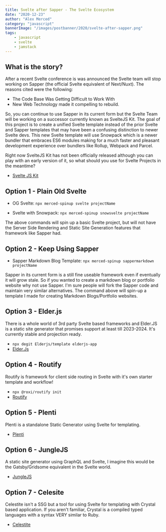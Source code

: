 ```yaml
---
title: Svelte after Sapper - The Svelte Ecosystem
date: "2020-12-23"
author: "Alex Merced"
category: "javascript"
bannerImage: "/images/postbanner/2020/svelte-after-sapper.png"
tags:
    - javascript
    - svelte
    - jamstack
---
```


## What is the story?

After a recent Svelte conference is was announced the Svelte team will stop working on Sapper (the official Svelte equivalent of Next/Nuxt). The reasons cited were the following:

- The Code Base Was Getting Difficult to Work With
- New Web Technology made it compelling to rebuild.

So, you can continue to use Sapper in its current form but the Svelte Team will be working on a successor currently known as SvelteJS Kit. The goal of this project is to create a unified Svelte template instead of the prior Svelte and Sapper templates that may have been a confusing distinction to newer Svelte devs. This new Svelte template will use Snowpack which is a newer bundler that embraces ES6 modules making for a much faster and pleasant development experience over bundlers like Rollup, Webpack and Parcel.

Right now SvelteJS Kit has not been officially released although you can play with an early version of it, so what should you use for Svelte Projects in the meantime?

- [Svelte JS Kit](https://www.npmjs.com/package/@sveltejs/kit)

## Option 1 - Plain Old Svelte

- OG Svelte: ```npx merced-spinup svelte projectName```

- Svelte with Snowpack: ```npx merced-spinup snowsvelte projectName```

The above commands will spin up a basic Svelte project, but will not have the Server Side Rendering and Static Site Generation features that framework like Sapper had.

## Option 2 - Keep Using Sapper

- Sapper Markdown Blog Template: ```npx merced-spinup sappermarkdown projectName```

Sapper in its current form is a still fine useable framework even if eventually it will grow stale. So if you wanted to create a markdown blog or portfolio website why not use Sapper. I'm sure people will fork the Sapper code and maintain very similar alternatives. The command above will spin-up a template I made for creating Markdown Blogs/Portfolio websites.

## Option 3 - Elder.js

There is a whole world of 3rd party Svelte based frameworks and Elder.JS is a static site generator that promises support at least till 2023-2024. It's currently stable and projection ready.

- ```npx degit Elderjs/template elderjs-app```
- [Elder.Js](https://github.com/Elderjs/elderjs)

## Option 4 - Routify

Routify is framework for client side routing in Svelte with it's own starter template and workflow!

- ```npx @roxi/routify init```
- [Routify](https://routify.dev/)

## Option 5 - Plenti

Plenti is a standalone Static Generator using Svelte for templating.

- [Plenti](https://plenti.co/?ref=madewithsvelte.com)

## Option 6 - JungleJS

A static site generator using GraphQL and Svelte, I imagine this would be the Gatsby/Gridsome equivalent in the Svelte world.

- [JungleJS](https://www.junglejs.org/)

## Option 7 - Celesite

Celestite isn't a SSG but a tool for using Svelte for templating with Crystal based application. If you aren't familiar, Crystal is a compiled typed languages with a syntax VERY similar to Ruby.

- [Celestite](https://github.com/noahlh/celestite)
